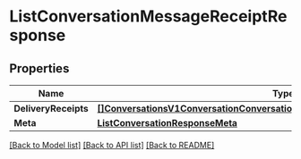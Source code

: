 # ListConversationMessageReceiptResponse

## Properties
Name | Type | Description | Notes
------------ | ------------- | ------------- | -------------
**DeliveryReceipts** | [**[]ConversationsV1ConversationConversationMessageConversationMessageReceipt**](conversations.v1.conversation.conversation_message.conversation_message_receipt.md) |  |[optional] 
**Meta** | [**ListConversationResponseMeta**](ListConversationResponse_meta.md) |  |[optional] 

[[Back to Model list]](../README.md#documentation-for-models) [[Back to API list]](../README.md#documentation-for-api-endpoints) [[Back to README]](../README.md)


